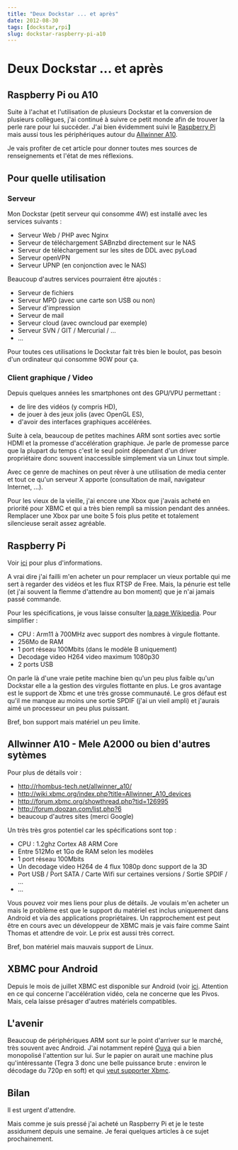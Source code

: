 ```yaml
---
title: "Deux Dockstar ... et après"
date: 2012-08-30
tags: [dockstar,rpi]
slug: dockstar-raspberry-pi-a10
---
```

# Deux Dockstar ... et après

## Raspberry Pi ou A10
Suite à l'achat et l'utilisation de plusieurs Dockstar et la conversion de plusieurs collègues, j'ai continué à suivre ce petit monde afin de trouver la perle rare pour lui succéder. J'ai bien évidemment suivi le [Raspberry Pi](http://www.raspberrypi.org/) mais aussi tous les périphériques autour du [Allwinner A10](http://rhombus-tech.net/allwinner_a10/).

Je vais profiter de cet article pour donner toutes mes sources de renseignements et l'état de mes réflexions.

## Pour quelle utilisation

###  Serveur
Mon Dockstar (petit serveur qui consomme 4W) est installé avec les services suivants :

* Serveur Web / PHP avec Nginx 
* Serveur de téléchargement SABnzbd directement sur le NAS
* Serveur de téléchargement sur les sites de DDL avec pyLoad
* Serveur openVPN
* Serveur UPNP (en conjonction avec le NAS)

Beaucoup d'autres services pourraient être ajoutés :

* Serveur de fichiers
* Serveur MPD (avec une carte son USB ou non)
* Serveur d'impression
* Serveur de mail
* Serveur cloud (avec owncloud par exemple)
* Serveur SVN / GIT / Mercurial / ...
* ...

Pour toutes ces utilisations le Dockstar fait très bien le boulot, pas besoin d'un ordinateur qui consomme 90W pour ça.

### Client graphique / Video

Depuis quelques années les smartphones ont des GPU/VPU permettant :

* de lire des vidéos (y compris HD),
* de jouer à des jeux jolis (avec OpenGL ES),
* d'avoir des interfaces graphiques accélérées. 

Suite à cela, beaucoup de petites machines ARM sont sorties avec sortie HDMI et la promesse d'accélération graphique. Je parle de promesse parce que la plupart du temps c'est le seul point dépendant d'un driver propriétaire donc souvent inaccessible simplement via un Linux tout simple.

Avec ce genre de machines on peut rêver à une utilisation de media center et tout ce qu'un serveur X apporte (consultation de mail, navigateur Internet, ...).

Pour les vieux de la vieille, j'ai encore une Xbox que j'avais acheté en priorité pour XBMC et qui a très bien rempli sa mission pendant des années. Remplacer une Xbox par une boite 5 fois plus petite et totalement silencieuse serait assez agréable.

## Raspberry Pi

Voir [ici](http://www.raspberrypi.org/) pour plus d'informations.

A vrai dire j'ai failli m'en acheter un pour remplacer un vieux portable qui me sert à regarder des vidéos et les flux RTSP de Free. Mais, la pénurie est telle (et j'ai souvent la flemme d'attendre au bon moment) que je n'ai jamais passé commande.

Pour les spécifications, je vous laisse consulter [la page Wikipedia](http://fr.wikipedia.org/wiki/Raspberry_Pi).
Pour simplifier :

* CPU : Arm11 à 700MHz avec support des nombres à virgule flottante.
* 256Mo de RAM
* 1 port réseau 100Mbits (dans le modèle B uniquement)
* Decodage video H264 video maximum 1080p30
* 2 ports USB

On parle là d'une vraie petite machine bien qu'un peu plus faible qu'un Dockstar elle a la gestion des virgules flottante en plus. Le gros avantage est le support de Xbmc et une très grosse communauté. Le gros défaut est qu'il me manque au moins une sortie SPDIF (j'ai un vieil ampli) et j'aurais aimé un processeur un peu plus puissant.

Bref, bon support mais matériel un peu limite.

## Allwinner A10 - Mele A2000 ou bien d'autres sytèmes

Pour plus de détails voir :

* http://rhombus-tech.net/allwinner_a10/
* http://wiki.xbmc.org/index.php?title=Allwinner_A10_devices
* http://forum.xbmc.org/showthread.php?tid=126995
* http://forum.doozan.com/list.php?6
* beaucoup d'autres sites (merci Google)

Un très très gros potentiel car les spécifications sont top :

* CPU : 1.2ghz Cortex A8 ARM Core
* Entre 512Mo et 1Go de RAM selon les modèles
* 1 port réseau 100Mbits
* Un decodage video H264 de 4 flux 1080p donc support de la 3D
* Port USB / Port SATA / Carte Wifi sur certaines versions / Sortie SPDIF / ...
* ...

Vous pouvez voir mes liens pour plus de détails. Je voulais m'en acheter un mais le problème est que le support du matériel est inclus uniquement dans Android et via des applications propriétaires. Un rapprochement est peut être en cours avec un développeur de XBMC mais je vais faire comme Saint Thomas et attendre de voir. Le prix est aussi très correct.

Bref, bon matériel mais mauvais support de Linux.

## XBMC pour Android

Depuis le mois de juillet XBMC est disponible sur Android (voir [ici](http://xbmc.org/theuni/2012/07/13/xbmc-for-android/). Attention en ce qui concerne l'accélération vidéo, cela ne concerne que les Pivos. Mais, cela laisse présager d'autres matériels compatibles.

## L'avenir

Beaucoup de périphériques ARM sont sur le point d'arriver sur le marché, très souvent avec Android. J'ai notamment repéré [Ouya](http://www.kickstarter.com/projects/ouya/ouya-a-new-kind-of-video-game-console) qui a bien monopolisé l'attention sur lui. Sur le papier on aurait une machine plus qu'intéressante (Tegra 3 donc une belle puissance brute : environ le décodage du 720p en soft) et qui [veut supporter Xbmc](http://xbmc.org/natethomas/2012/08/07/xbmc-and-ouya-oh-yeah/).

## Bilan

Il est urgent d'attendre.



Mais comme je suis pressé j'ai acheté un Raspberry Pi et je le teste assidument depuis une semaine. Je ferai quelques articles à ce sujet prochainement.
